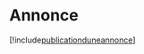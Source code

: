 # Annonce

[!include[publicationduneannonce](annonce.publicationduneannonce.autogen.md)]


























